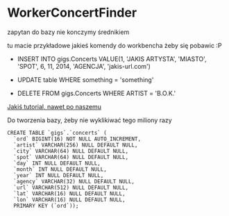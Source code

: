 # WorkerConcertFinder

zapytan do bazy nie konczymy średnikiem

tu macie przykładowe jakieś komendy do workbencha żeby się pobawic :P

* INSERT INTO gigs.Concerts VALUE(1, 'JAKIS ARTYSTA', 'MIASTO', 'SPOT', 6, 11, 2014, 'AGENCJA', 'jakis-url.com')

* UPDATE table WHERE something = 'something'

* DELETE FROM gigs.Concerts WHERE ARTIST = 'B.O.K.'

[Jakiś tutorial, nawet po naszemu](http://php.net/manual/pl/function.mysql-query.php)

Do tworzenia bazy, żeby nie wyklikiwać tego miliony razy 
```
CREATE TABLE `gigs`.`concerts` (
  `ord` BIGINT(16) NOT NULL AUTO_INCREMENT,
  `artist` VARCHAR(256) NULL DEFAULT NULL,
  `city` VARCHAR(64) NULL DEFAULT NULL,
  `spot` VARCHAR(64) NULL DEFAULT NULL,
  `day` INT NULL DEFAULT NULL,
  `month` INT NULL DEFAULT NULL,
  `year` INT NULL DEFAULT NULL,
  `agency` VARCHAR(32) NULL DEFAULT NULL,
  `url` VARCHAR(512) NULL DEFAULT NULL,
  `lat` VARCHAR(16) NULL DEFAULT NULL,
  `lon` VARCHAR(16) NULL DEFAULT NULL,
  PRIMARY KEY (`ord`));
```
